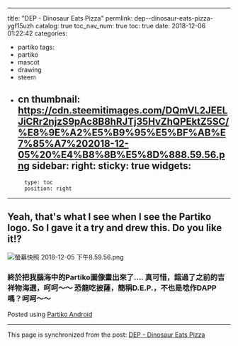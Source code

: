
---
title: "DEP - Dinosaur Eats Pizza"
permlink: dep--dinosaur-eats-pizza-ygf15uzh
catalog: true
toc_nav_num: true
toc: true
date: 2018-12-06 01:22:42
categories:
- partiko
tags:
- partiko
- mascot
- drawing
- steem
- cn
thumbnail: https://cdn.steemitimages.com/DQmVL2JEELJiCRr2njzS9pAc8B8hRJTj35HvZhQPEktZ5SC/%E8%9E%A2%E5%B9%95%E5%BF%AB%E7%85%A7%202018-12-05%20%E4%B8%8B%E5%8D%888.59.56.png
sidebar:
    right:
        sticky: true
widgets:
    -
        type: toc
        position: right
---


<h2>Yeah, that's what I see when I see the Partiko logo. So I gave it a try and drew this. Do you like it!? </h2>

![螢幕快照 2018-12-05 下午8.59.56.png](https://cdn.steemitimages.com/DQmVL2JEELJiCRr2njzS9pAc8B8hRJTj35HvZhQPEktZ5SC/%E8%9E%A2%E5%B9%95%E5%BF%AB%E7%85%A7%202018-12-05%20%E4%B8%8B%E5%8D%888.59.56.png)

<h3>終於把我腦海中的Partiko圖像畫出來了.... 真可惜，錯過了之前的吉祥物海選，呵呵～～ 恐龍吃披薩，簡稱D.E.P.，不也是唸作DAPP嗎？呵呵～～ </h3>

Posted using [Partiko Android](https://steemit.com/@partiko-android)

- - -

This page is synchronized from the post: [DEP - Dinosaur Eats Pizza](https://steemit.com/@deanliu/dep--dinosaur-eats-pizza-ygf15uzh)
